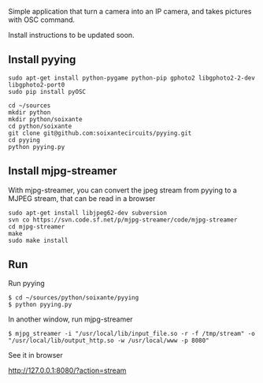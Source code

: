 Simple application that turn a camera into an IP camera, and takes pictures with OSC command.

Install instructions to be updated soon.

Install pyying
--------------
```
sudo apt-get install python-pygame python-pip gphoto2 libgphoto2-2-dev libgphoto2-port0
sudo pip install pyOSC

cd ~/sources
mkdir python
mkdir python/soixante
cd python/soixante
git clone git@github.com:soixantecircuits/pyying.git
cd pyying
python pyying.py
```

Install mjpg-streamer
---------------------

With mjpg-streamer, you can convert the jpeg stream from pyying to a MJPEG stream, that can be read in a browser

```
sudo apt-get install libjpeg62-dev subversion
svn co https://svn.code.sf.net/p/mjpg-streamer/code/mjpg-streamer
cd mjpg-streamer
make
sudo make install
```

Run
---

Run pyying
```
$ cd ~/sources/python/soixante/pyying
$ python pyying.py
```

In another window, run mjpg-streamer
```
$ mjpg_streamer -i "/usr/local/lib/input_file.so -r -f /tmp/stream" -o     "/usr/local/lib/output_http.so -w /usr/local/www -p 8080"
```

See it in browser

http://127.0.0.1:8080/?action=stream
